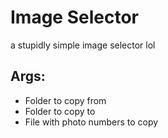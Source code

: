 # Image Selector
a stupidly simple image selector lol

## Args:
- Folder to copy from
- Folder to copy to
- File with photo numbers to copy 